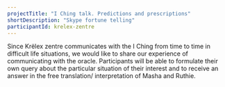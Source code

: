 ```yaml
---
projectTitle: "I Ching talk. Predictions and prescriptions"
shortDescription: "Skype fortune telling"
participantId: krelex-zentre
---
```


Since Krёlex zentre communicates with the I Ching from time to time in difficult life situations, we would like to share our experience of communicating with the oracle. Participants will be able to formulate their own query about the particular situation of their interest and to receive an answer in the free translation/ interpretation of Masha and Ruthie.
